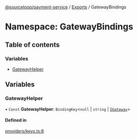 [@sourceloop/payment-service](../README.md) / [Exports](../modules.md) / GatewayBindings

# Namespace: GatewayBindings

## Table of contents

### Variables

- [GatewayHelper](GatewayBindings.md#gatewayhelper)

## Variables

### GatewayHelper

• `Const` **GatewayHelper**: `BindingKey`<``null`` \| `string` \| [`IGateway`](../interfaces/IGateway.md)\>

#### Defined in

[providers/keys.ts:8](https://github.com/sourcefuse/loopback4-microservice-catalog/blob/a84fe677/services/payment-service/src/providers/keys.ts#L8)
